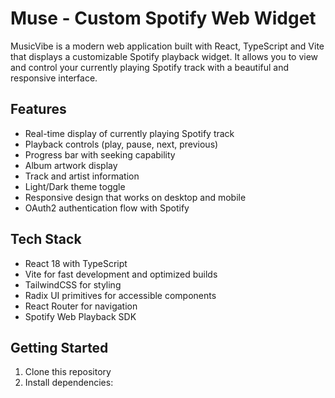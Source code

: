 # Muse - Custom Spotify Web Widget

MusicVibe is a modern web application built with React, TypeScript and Vite that displays a customizable Spotify
playback widget. It allows you to view and control your currently playing Spotify track with a beautiful and responsive
interface.

## Features

- Real-time display of currently playing Spotify track
- Playback controls (play, pause, next, previous)
- Progress bar with seeking capability
- Album artwork display
- Track and artist information
- Light/Dark theme toggle
- Responsive design that works on desktop and mobile
- OAuth2 authentication flow with Spotify

## Tech Stack

- React 18 with TypeScript
- Vite for fast development and optimized builds
- TailwindCSS for styling
- Radix UI primitives for accessible components
- React Router for navigation
- Spotify Web Playback SDK

## Getting Started

1. Clone this repository
2. Install dependencies: